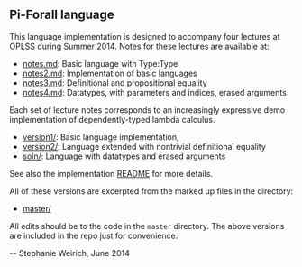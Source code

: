Pi-Forall language
------------------

This language implementation is designed to accompany four lectures at
OPLSS during Summer 2014. Notes for these lectures are available at:

- [notes.md](notes.md):    Basic language with Type:Type 
- [notes2.md](notes2.md):  Implementation of basic languages
- [notes3.md](notes3.md):  Definitional and propositional equality
- [notes4.md](notes4.md):  Datatypes, with parameters and indices, erased arguments

Each set of lecture notes corresponds to an increasingly expressive demo
implementation of dependently-typed lambda calculus.

- [version1/](version1/):   Basic language implementation, 
- [version2/](version2/):   Language extended with nontrivial definitional equality
- [soln/](soln/):           Language with datatypes and erased arguments

See also the implementation [README](master/README) for more details.

All of these versions are excerpted from the marked up files in the directory:

- [master/](master/)

All edits should be to the code in the `master` directory. The above versions
are included in the repo just for convenience.

--
Stephanie Weirich, June 2014
